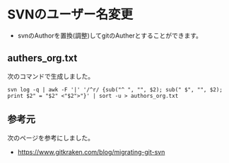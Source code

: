 ﻿# SVNのユーザー名変更

- svnのAuthorを置換(調整)してgitのAutherとすることができます。

## authers_org.txt

次のコマンドで生成しました。

```
svn log -q | awk -F '|' '/^r/ {sub("^ ", "", $2); sub(" $", "", $2); print $2" = "$2" <"$2">"}' | sort -u > authors_org.txt
```

## 参考元

次のページを参考にしました。

- https://www.gitkraken.com/blog/migrating-git-svn
